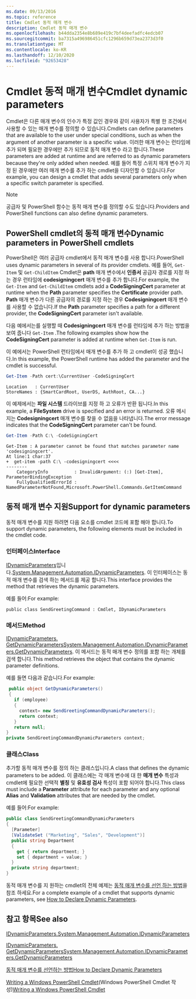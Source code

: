 ```yaml
---
ms.date: 09/13/2016
ms.topic: reference
title: Cmdlet 동적 매개 변수
description: Cmdlet 동적 매개 변수
ms.openlocfilehash: b44dda2354e8b689e419c7bf4deefadfc4edcb07
ms.sourcegitcommit: ba7315a496986451cfc1296b659d73ea2373d3f0
ms.translationtype: MT
ms.contentlocale: ko-KR
ms.lasthandoff: 12/10/2020
ms.locfileid: "92653428"
---
```

# <a name="cmdlet-dynamic-parameters"></a><span data-ttu-id="d8243-103">Cmdlet 동적 매개 변수</span><span class="sxs-lookup"><span data-stu-id="d8243-103">Cmdlet dynamic parameters</span></span>

<span data-ttu-id="d8243-104">Cmdlet은 다른 매개 변수의 인수가 특정 값인 경우와 같이 사용자가 특별 한 조건에서 사용할 수 있는 매개 변수를 정의할 수 있습니다.</span><span class="sxs-lookup"><span data-stu-id="d8243-104">Cmdlets can define parameters that are available to the user under special conditions, such as when the argument of another parameter is a specific value.</span></span> <span data-ttu-id="d8243-105">이러한 매개 변수는 런타임에 추가 되며 필요한 경우에만 추가 되므로 동적 매개 변수 라고 합니다.</span><span class="sxs-lookup"><span data-stu-id="d8243-105">These parameters are added at runtime and are referred to as dynamic parameters because they're only added when needed.</span></span> <span data-ttu-id="d8243-106">예를 들어 특정 스위치 매개 변수가 지정 된 경우에만 여러 매개 변수를 추가 하는 cmdlet을 디자인할 수 있습니다.</span><span class="sxs-lookup"><span data-stu-id="d8243-106">For example, you can design a cmdlet that adds several parameters only when a specific switch parameter is specified.</span></span>

> [!NOTE]
> <span data-ttu-id="d8243-107">공급자 및 PowerShell 함수는 동적 매개 변수를 정의할 수도 있습니다.</span><span class="sxs-lookup"><span data-stu-id="d8243-107">Providers and PowerShell functions can also define dynamic parameters.</span></span>

## <a name="dynamic-parameters-in-powershell-cmdlets"></a><span data-ttu-id="d8243-108">PowerShell cmdlet의 동적 매개 변수</span><span class="sxs-lookup"><span data-stu-id="d8243-108">Dynamic parameters in PowerShell cmdlets</span></span>

<span data-ttu-id="d8243-109">PowerShell은 여러 공급자 cmdlet에서 동적 매개 변수를 사용 합니다.</span><span class="sxs-lookup"><span data-stu-id="d8243-109">PowerShell uses dynamic parameters in several of its provider cmdlets.</span></span> <span data-ttu-id="d8243-110">예를 들어, `Get-Item` 및 `Get-ChildItem` Cmdlet은 **path** 매개 변수에서 **인증서** 공급자 경로를 지정 하는 경우 런타임에 **codesigningcert** 매개 변수를 추가 합니다.</span><span class="sxs-lookup"><span data-stu-id="d8243-110">For example, the `Get-Item` and `Get-ChildItem` cmdlets add a **CodeSigningCert** parameter at runtime when the **Path** parameter specifies the **Certificate** provider path.</span></span> <span data-ttu-id="d8243-111">**Path** 매개 변수가 다른 공급자의 경로를 지정 하는 경우 **Codesigningcert** 매개 변수를 사용할 수 없습니다.</span><span class="sxs-lookup"><span data-stu-id="d8243-111">If the **Path** parameter specifies a path for a different provider, the **CodeSigningCert** parameter isn't available.</span></span>

<span data-ttu-id="d8243-112">다음 예에서는를 실행할 때 **Codesigningcert** 매개 변수를 런타임에 추가 하는 방법을 보여 줍니다 `Get-Item` .</span><span class="sxs-lookup"><span data-stu-id="d8243-112">The following examples show how the **CodeSigningCert** parameter is added at runtime when `Get-Item` is run.</span></span>

<span data-ttu-id="d8243-113">이 예에서는 PowerShell 런타임에서 매개 변수를 추가 하 고 cmdlet이 성공 했습니다.</span><span class="sxs-lookup"><span data-stu-id="d8243-113">In this example, the PowerShell runtime has added the parameter and the cmdlet is successful.</span></span>

```powershell
Get-Item -Path cert:\CurrentUser -CodeSigningCert
```

```Output
Location   : CurrentUser
StoreNames : {SmartCardRoot, UserDS, AuthRoot, CA...}
```

<span data-ttu-id="d8243-114">이 예제에서는 **파일 시스템** 드라이브를 지정 하 고 오류가 반환 됩니다.</span><span class="sxs-lookup"><span data-stu-id="d8243-114">In this example, a **FileSystem** drive is specified and an error is returned.</span></span> <span data-ttu-id="d8243-115">오류 메시지는 **Codesigningcert** 매개 변수를 찾을 수 없음을 나타냅니다.</span><span class="sxs-lookup"><span data-stu-id="d8243-115">The error message indicates that the **CodeSigningCert** parameter can't be found.</span></span>

```powershell
Get-Item -Path C:\ -CodeSigningCert
```

```Output
Get-Item : A parameter cannot be found that matches parameter name 'codesigningcert'.
At line:1 char:37
+  get-item -path C:\ -codesigningcert <<<<
--------
    CategoryInfo          : InvalidArgument: (:) [Get-Item], ParameterBindingException
    FullyQualifiedErrorId : NamedParameterNotFound,Microsoft.PowerShell.Commands.GetItemCommand
```

## <a name="support-for-dynamic-parameters"></a><span data-ttu-id="d8243-116">동적 매개 변수 지원</span><span class="sxs-lookup"><span data-stu-id="d8243-116">Support for dynamic parameters</span></span>

<span data-ttu-id="d8243-117">동적 매개 변수를 지원 하려면 다음 요소를 cmdlet 코드에 포함 해야 합니다.</span><span class="sxs-lookup"><span data-stu-id="d8243-117">To support dynamic parameters, the following elements must be included in the cmdlet code.</span></span>

### <a name="interface"></a><span data-ttu-id="d8243-118">인터페이스</span><span class="sxs-lookup"><span data-stu-id="d8243-118">Interface</span></span>

<span data-ttu-id="d8243-119">[IDynamicParameters](/dotnet/api/System.Management.Automation.IDynamicParameters)입니다.</span><span class="sxs-lookup"><span data-stu-id="d8243-119">[System.Management.Automation.IDynamicParameters](/dotnet/api/System.Management.Automation.IDynamicParameters).</span></span>
<span data-ttu-id="d8243-120">이 인터페이스는 동적 매개 변수를 검색 하는 메서드를 제공 합니다.</span><span class="sxs-lookup"><span data-stu-id="d8243-120">This interface provides the method that retrieves the dynamic parameters.</span></span>

<span data-ttu-id="d8243-121">예를 들어:</span><span class="sxs-lookup"><span data-stu-id="d8243-121">For example:</span></span>

`public class SendGreetingCommand : Cmdlet, IDynamicParameters`

### <a name="method"></a><span data-ttu-id="d8243-122">메서드</span><span class="sxs-lookup"><span data-stu-id="d8243-122">Method</span></span>

<span data-ttu-id="d8243-123">[IDynamicParameters. GetDynamicParameters](/dotnet/api/System.Management.Automation.IDynamicParameters.GetDynamicParameters)</span><span class="sxs-lookup"><span data-stu-id="d8243-123">[System.Management.Automation.IDynamicParameters.GetDynamicParameters](/dotnet/api/System.Management.Automation.IDynamicParameters.GetDynamicParameters).</span></span>
<span data-ttu-id="d8243-124">이 메서드는 동적 매개 변수 정의를 포함 하는 개체를 검색 합니다.</span><span class="sxs-lookup"><span data-stu-id="d8243-124">This method retrieves the object that contains the dynamic parameter definitions.</span></span>

<span data-ttu-id="d8243-125">예를 들면 다음과 같습니다.</span><span class="sxs-lookup"><span data-stu-id="d8243-125">For example:</span></span>

```csharp
 public object GetDynamicParameters()
 {
   if (employee)
   {
     context= new SendGreetingCommandDynamicParameters();
     return context;
   }
   return null;
}
private SendGreetingCommandDynamicParameters context;
```

### <a name="class"></a><span data-ttu-id="d8243-126">클래스</span><span class="sxs-lookup"><span data-stu-id="d8243-126">Class</span></span>

<span data-ttu-id="d8243-127">추가할 동적 매개 변수를 정의 하는 클래스입니다.</span><span class="sxs-lookup"><span data-stu-id="d8243-127">A class that defines the dynamic parameters to be added.</span></span> <span data-ttu-id="d8243-128">이 클래스에는 각 매개 변수에 대 한 **매개 변수** 특성과 cmdlet에 필요한 선택적 **별칭** 및 **유효성 검사** 특성이 포함 되어야 합니다.</span><span class="sxs-lookup"><span data-stu-id="d8243-128">This class must include a **Parameter** attribute for each parameter and any optional **Alias** and **Validation** attributes that are needed by the cmdlet.</span></span>

<span data-ttu-id="d8243-129">예를 들어:</span><span class="sxs-lookup"><span data-stu-id="d8243-129">For example:</span></span>

```csharp
public class SendGreetingCommandDynamicParameters
{
  [Parameter]
  [ValidateSet ("Marketing", "Sales", "Development")]
  public string Department
  {
    get { return department; }
    set { department = value; }
  }
  private string department;
}
```

<span data-ttu-id="d8243-130">동적 매개 변수를 지 원하는 cmdlet의 전체 예제는 [동적 매개 변수를 선언 하는 방법](./how-to-declare-dynamic-parameters.md)을 참조 하세요.</span><span class="sxs-lookup"><span data-stu-id="d8243-130">For a complete example of a cmdlet that supports dynamic parameters, see [How to Declare Dynamic Parameters](./how-to-declare-dynamic-parameters.md).</span></span>

## <a name="see-also"></a><span data-ttu-id="d8243-131">참고 항목</span><span class="sxs-lookup"><span data-stu-id="d8243-131">See also</span></span>

[<span data-ttu-id="d8243-132">IDynamicParameters.</span><span class="sxs-lookup"><span data-stu-id="d8243-132">System.Management.Automation.IDynamicParameters</span></span>](/dotnet/api/System.Management.Automation.IDynamicParameters)

[<span data-ttu-id="d8243-133">IDynamicParameters. GetDynamicParameters</span><span class="sxs-lookup"><span data-stu-id="d8243-133">System.Management.Automation.IDynamicParameters.GetDynamicParameters</span></span>](/dotnet/api/System.Management.Automation.IDynamicParameters.GetDynamicParameters)

[<span data-ttu-id="d8243-134">동적 매개 변수를 선언하는 방법</span><span class="sxs-lookup"><span data-stu-id="d8243-134">How to Declare Dynamic Parameters</span></span>](./how-to-declare-dynamic-parameters.md)

<span data-ttu-id="d8243-135">[Writing a Windows PowerShell Cmdlet](./writing-a-windows-powershell-cmdlet.md)(Windows PowerShell Cmdlet 작성)</span><span class="sxs-lookup"><span data-stu-id="d8243-135">[Writing a Windows PowerShell Cmdlet](./writing-a-windows-powershell-cmdlet.md)</span></span>
